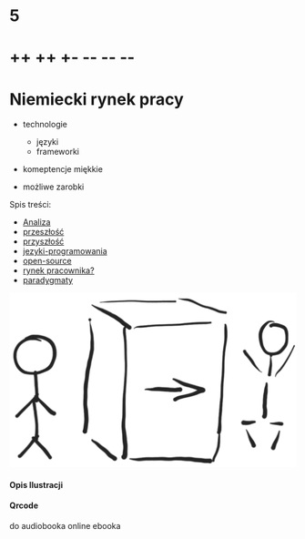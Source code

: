# 5
# ++ ++ +- -- -- --
# Niemiecki rynek pracy

+ technologie
    + języki
    + frameworki

+ komeptencje miękkie    
+ możliwe zarobki

Spis treści:

+ [Analiza](8/analiza.md)
+ [przeszłość](8/przeszlosc.md)
+ [przyszłość](8/przyszlosc.md)
+ [jezyki-programowania](8/jezyki-programowania.md)
+ [open-source](8/open-source.md)
+ [rynek pracownika?](8/rynek-pracownika.md)
+ [paradygmaty](8/paradygmaty.md)



![wejście-wyjście](../img/we-wy.png)

#### Opis Ilustracji



#### Qrcode
do audiobooka online
ebooka


